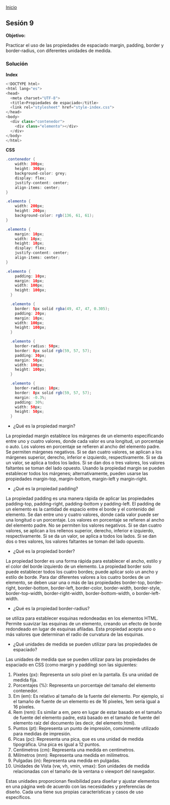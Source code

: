 <!-- No borrar o modificar -->
[Inicio](./index.md)

## Sesión 9 


**Objetivo:**

Practicar el uso de las propiedades de espaciado margin, padding, border y border-radius, con diferentes unidades de medida.

### Solución

**Index**

```java
<!DOCTYPE html>
<html lang="es">
<head>
  <meta charset="UTF-8">
  <title>Propiedades de espaciado</title>
  <link rel="stylesheet" href="style-index.css">
</head>
<body>
  <div class="contenedor">
    <div class="elemento"></div>
  </div>
</body>
</html>
```

**CSS**

```java
.contenedor {
    width: 300px;
    height: 300px;
    background-color: grey;
    display: flex;
    justify-content: center;
    align-items: center;
}

.elemento {
    width: 200px;
    height: 200px;
    background-color: rgb(136, 61, 61);
}

.elemento {
    margin: 10px;
    width: 10px;
    height: 10px;
    display: flex;
    justify-content: center;
    align-items: center;
}

.elemento {
    padding: 10px;
    margin: 10px;
    width: 100px;
    height: 100px;
  }

  .elemento {
    border: 5px solid rgba(49, 47, 47, 0.305);
    padding: 20px;
    margin: 10px;
    width: 100px;
    height: 100px;
  }

  .elemento {
    border-radius: 50px;
    border: 8px solid rgb(59, 57, 57);
    padding: 30px;
    margin: 50px;
    width: 100px;
    height: 100px;
  }

  .elemento {
    border-radius: 10px;
    border: 8px solid rgb(59, 57, 57);
    margin: -0.3%;
    padding: 30%;
    width: 50px;
    height: 50px;
  }
```

* ¿Qué es la propiedad margin?
  
La propiedad margin establece los márgenes de un elemento especificando entre uno y cuatro valores, donde cada valor es una longitud, un porcentaje o auto. Los valores en porcentaje se refieren al ancho del elemento padre. Se permiten márgenes negativos. Si se dan cuatro valores, se aplican a los márgenes superior, derecho, inferior e izquierdo, respectivamente. Si se da un valor, se aplica a todos los lados. Si se dan dos o tres valores, los valores faltantes se toman del lado opuesto.
Usando la propiedad margin se pueden establecer todos los márgenes; alternativamente, pueden usarse las propiedades margin-top, margin-bottom, margin-left y margin-right.


* ¿Qué es la propiedad padding?
  
La propiedad padding es una manera rápida de aplicar las propiedades padding-top, padding-right, padding-bottom y padding-left. El padding de un elemento es la cantidad de espacio entre el borde y el contenido del elemento. Se dan entre uno y cuatro valores, donde cada valor puede ser una longitud o un porcentaje. Los valores en porcentaje se refieren al ancho del elemento padre. No se permiten los valores negativos. Si se dan cuatro valores, se aplican a los rellenos superior, derecho, inferior e izquierdo, respectivamente. Si se da un valor, se aplica a todos los lados. Si se dan dos o tres valores, los valores faltantes se toman del lado opuesto.


* ¿Qué es la propiedad border?
  
La propiedad border es una forma rápida para establecer el ancho, estilo y el color del borde izquierdo de un elemento.
La propiedad border solo puede establecer todos los cuatro bordes; puede aplicar solo un ancho y estilo de borde. Para dar diferentes valores a los cuatro bordes de un elemento, se deben usar una o más de las propiedades border-top, border-right, border-bottom, border-left, border-color, border-width, border-style, border-top-width, border-right-width, border-bottom-width, o border-left-width.


* ¿Qué es la propiedad border-radius?
  
se utiliza para establecer esquinas redondeadas en los elementos HTML. Permite suavizar las esquinas de un elemento, creando un efecto de borde redondeado en lugar de esquinas afiladas. Esta propiedad acepta uno o más valores que determinan el radio de curvatura de las esquinas.


* ¿Qué unidades de medida se pueden utilizar para las propiedades de espaciado?


Las unidades de medida que se pueden utilizar para las propiedades de espaciado en CSS (como margin y padding) son las siguientes:


1. Píxeles (px): Representa un solo píxel en la pantalla. Es una unidad de medida fija.
2. Porcentajes (%): Representa un porcentaje del tamaño del elemento contenedor.
3. Em (em): Es relativo al tamaño de la fuente del elemento. Por ejemplo, si el tamaño de fuente de un elemento es de 16 píxeles, 1em sería igual a 16 píxeles.
4. Rem (rem): Es similar a em, pero en lugar de estar basado en el tamaño de fuente del elemento padre, está basado en el tamaño de fuente del elemento raíz del documento (es decir, del elemento html).
5. Puntos (pt): Representa un punto de impresión, comúnmente utilizado para medidas de impresión.
6. Picas (pc): Representa una pica, que es una unidad de medida tipográfica. Una pica es igual a 12 puntos.
7. Centímetros (cm): Representa una medida en centímetros.
8. Milímetros (mm): Representa una medida en milímetros.
9. Pulgadas (in): Representa una medida en pulgadas.
10. Unidades de Vista (vw, vh, vmin, vmax): Son unidades de medida relacionadas con el tamaño de la ventana o viewport del navegador.


Estas unidades proporcionan flexibilidad para diseñar y ajustar elementos en una página web de acuerdo con las necesidades y preferencias de diseño. Cada una tiene sus propias características y casos de uso específicos.







